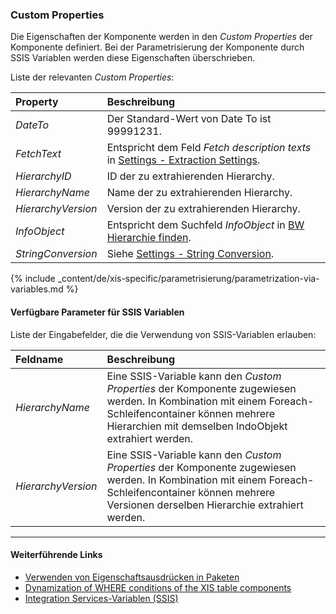 
### Custom Properties

Die Eigenschaften der Komponente werden in den *Custom Properties* der Komponente definiert.
Bei der Parametrisierung der Komponente durch SSIS Variablen werden diese Eigenschaften überschrieben.

Liste der relevanten *Custom Properties*:

|Property|Beschreibung|
|:----|:----|
| *DateTo* | Der Standard-Wert von Date To ist 99991231.|
| *FetchText* | Entspricht dem Feld *Fetch description texts* in [Settings - Extraction Settings](./hierarchy-settings#extraction-settings).|
| *HierarchyID* |  ID der zu extrahierenden Hierarchy.|
| *HierarchyName* | Name der zu extrahierenden Hierarchy. |
| *HierarchyVersion* | Version der zu extrahierenden Hierarchy. |
| *InfoObject* | Entspricht dem Suchfeld *InfoObject* in [BW Hierarchie finden](./hierarchien-suchen#bw-hierarchie-finden). |
| *StringConversion* | Siehe [Settings - String Conversion](./hierarchy-settings#string-conversion). |


{% include _content/de/xis-specific/parametrisierung/parametrization-via-variables.md  %}

#### Verfügbare Parameter für SSIS Variablen
Liste der Eingabefelder, die die Verwendung von SSIS-Variablen erlauben:

|Feldname|Beschreibung|
|:----|:----|
| *HierarchyName* | Eine SSIS-Variable kann den *Custom Properties* der Komponente zugewiesen werden. In Kombination mit einem Foreach-Schleifencontainer können mehrere Hierarchien mit demselben IndoObjekt extrahiert werden.|
| *HierarchyVersion* | Eine SSIS-Variable kann den *Custom Properties* der Komponente zugewiesen werden. In Kombination mit einem Foreach-Schleifencontainer können mehrere Versionen derselben Hierarchie extrahiert werden.|


****
#### Weiterführende Links
- [Verwenden von Eigenschaftsausdrücken in Paketen](https://docs.microsoft.com/de-de/sql/integration-services/expressions/use-property-expressions-in-packages?view=sql-server-ver15)
- [Dynamization of WHERE conditions of the XIS table components](https://kb.theobald-software.com/xtract-is/Dynamization-of-WHERE-conditions-of-the-XIS-table-components)
- [Integration Services-Variablen (SSIS)](https://docs.microsoft.com/de-de/sql/integration-services/integration-services-ssis-variables?view=sql-server-ver15)
